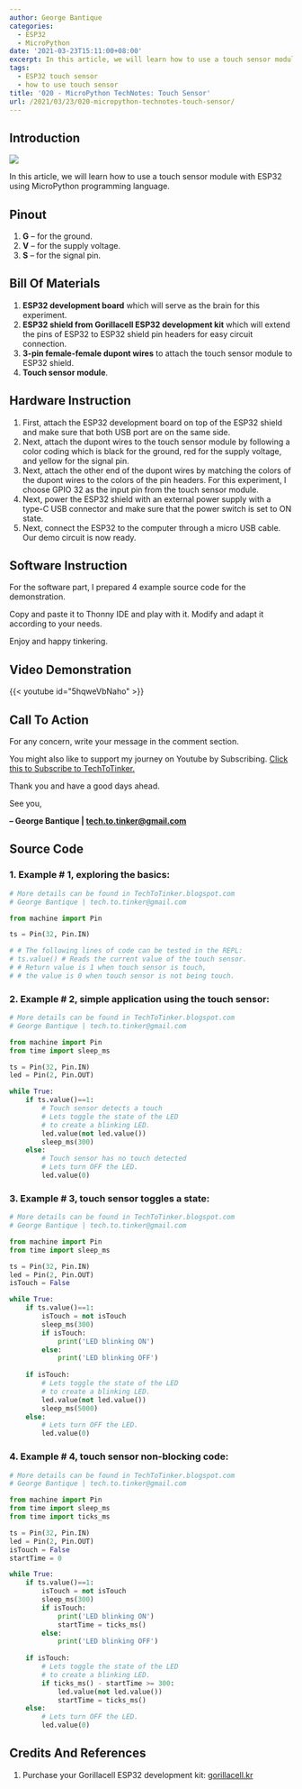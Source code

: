 ```yaml
---
author: George Bantique
categories:
  - ESP32
  - MicroPython
date: '2021-03-23T15:11:00+08:00'
excerpt: In this article, we will learn how to use a touch sensor module with ESP32 using MicroPython programming language.
tags:
  - ESP32 touch sensor
  - how to use touch sensor
title: '020 - MicroPython TechNotes: Touch Sensor'
url: /2021/03/23/020-micropython-technotes-touch-sensor/
---
```


## **Introduction**

![](/images/020-technotes-touch-sensor.png)

In this article, we will learn how to use a touch sensor module with ESP32 using MicroPython programming language.

## **Pinout**

1. **G** – for the ground.
2. **V** – for the supply voltage.
3. **S** – for the signal pin.

## **Bill Of Materials**

1. **ESP32 development board** which will serve as the brain for this experiment.
2. **ESP32 shield from Gorillacell ESP32 development kit** which will extend the pins of ESP32 to ESP32 shield pin headers for easy circuit connection.
3. **3-pin female-female dupont wires** to attach the touch sensor module to ESP32 shield.
4. **Touch sensor module**.

## **Hardware Instruction**

1. First, attach the ESP32 development board on top of the ESP32 shield and make sure that both USB port are on the same side.
2. Next, attach the dupont wires to the touch sensor module by following a color coding which is black for the ground, red for the supply voltage, and yellow for the signal pin.
3. Next, attach the other end of the dupont wires by matching the colors of the dupont wires to the colors of the pin headers. For this experiment, I choose GPIO 32 as the input pin from the touch sensor module.
4. Next, power the ESP32 shield with an external power supply with a type-C USB connector and make sure that the power switch is set to ON state.
5. Next, connect the ESP32 to the computer through a micro USB cable. Our demo circuit is now ready.

## **Software Instruction**

For the software part, I prepared 4 example source code for the demonstration.

Copy and paste it to Thonny IDE and play with it. Modify and adapt it according to your needs.

Enjoy and happy tinkering.

## **Video Demonstration**

{{< youtube id="5hqweVbNaho" >}}

## **Call To Action**

For any concern, write your message in the comment section.

You might also like to support my journey on Youtube by Subscribing. [Click this to Subscribe to TechToTinker.](https://www.youtube.com/c/TechToTinker?sub_confirmation=1)

Thank you and have a good days ahead.

See you,

**– George Bantique | tech.to.tinker@gmail.com**

## **Source Code** 

### 1. Example # 1, exploring the basics:

```py { lineNos="true" wrap="true" }
# More details can be found in TechToTinker.blogspot.com 
# George Bantique | tech.to.tinker@gmail.com

from machine import Pin

ts = Pin(32, Pin.IN)

# # The following lines of code can be tested in the REPL:
# ts.value() # Reads the current value of the touch sensor.
# # Return value is 1 when touch sensor is touch,
# # the value is 0 when touch sensor is not being touch.

```

### 2. Example # 2, simple application using the touch sensor:

```py { lineNos="true" wrap="true" }
# More details can be found in TechToTinker.blogspot.com 
# George Bantique | tech.to.tinker@gmail.com

from machine import Pin
from time import sleep_ms

ts = Pin(32, Pin.IN)
led = Pin(2, Pin.OUT)

while True:
    if ts.value()==1:
        # Touch sensor detects a touch
        # Lets toggle the state of the LED
        # to create a blinking LED.
        led.value(not led.value())
        sleep_ms(300)
    else:
        # Touch sensor has no touch detected
        # Lets turn OFF the LED.
        led.value(0)

```

### 3. Example # 3, touch sensor toggles a state:

```py { lineNos="true" wrap="true" }
# More details can be found in TechToTinker.blogspot.com 
# George Bantique | tech.to.tinker@gmail.com

from machine import Pin
from time import sleep_ms

ts = Pin(32, Pin.IN)
led = Pin(2, Pin.OUT)
isTouch = False

while True:
    if ts.value()==1:
        isTouch = not isTouch
        sleep_ms(300)
        if isTouch:
            print('LED blinking ON')
        else:
            print('LED blinking OFF')
    
    if isTouch:
        # Lets toggle the state of the LED
        # to create a blinking LED.
        led.value(not led.value())
        sleep_ms(5000)
    else:
        # Lets turn OFF the LED.
        led.value(0)

```

### 4. Example # 4, touch sensor non-blocking code:

```py { lineNos="true" wrap="true" }
# More details can be found in TechToTinker.blogspot.com 
# George Bantique | tech.to.tinker@gmail.com

from machine import Pin
from time import sleep_ms
from time import ticks_ms

ts = Pin(32, Pin.IN)
led = Pin(2, Pin.OUT)
isTouch = False
startTime = 0

while True:
    if ts.value()==1:
        isTouch = not isTouch
        sleep_ms(300)
        if isTouch:
            print('LED blinking ON')
            startTime = ticks_ms()
        else:
            print('LED blinking OFF')
    
    if isTouch:
        # Lets toggle the state of the LED
        # to create a blinking LED.
        if ticks_ms() - startTime >= 300:
            led.value(not led.value())
            startTime = ticks_ms()
    else:
        # Lets turn OFF the LED.
        led.value(0)

```

## **Credits And References**

1. Purchase your Gorillacell ESP32 development kit:
[gorillacell.kr](http://gorillacell.kr/)

